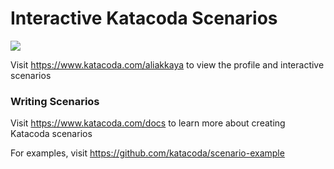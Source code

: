 # Interactive Katacoda Scenarios

[![](http://shields.katacoda.com/katacoda/aliakkaya/count.svg)](https://www.katacoda.com/aliakkaya "Get your profile on Katacoda.com")

Visit https://www.katacoda.com/aliakkaya to view the profile and interactive scenarios

### Writing Scenarios
Visit https://www.katacoda.com/docs to learn more about creating Katacoda scenarios

For examples, visit https://github.com/katacoda/scenario-example

